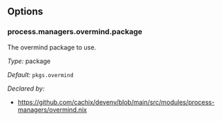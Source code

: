 [comment]: # (Do not edit this file as it is autogenerated. Go to docs/individual-docs if you want to make edits.)
[comment]: # (Please add your documentation above this line)

## Options

### process\.managers\.overmind\.package

The overmind package to use\.



*Type:*
package



*Default:*
` pkgs.overmind `

*Declared by:*
 - [https://github\.com/cachix/devenv/blob/main/src/modules/process-managers/overmind\.nix](https://github.com/cachix/devenv/blob/main/src/modules/process-managers/overmind.nix)

